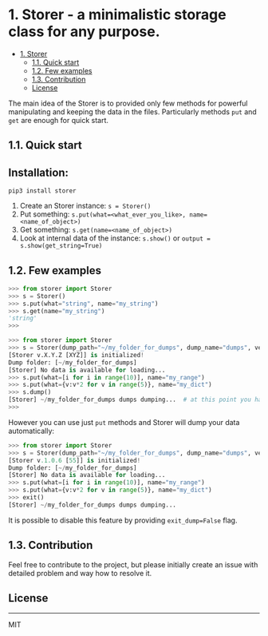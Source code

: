 # 1. Storer - a minimalistic storage class for any purpose. 

- [1. Storer](#1-storer)
  - [1.1. Quick start](#11-quick-start)
  - [1.2. Few examples](#12-few-examples)
  - [1.3. Contribution](#13-contribution)
  - [License](#-license)

The main idea of the Storer is to provided only few methods for powerful manipulating and keeping the data in the files.
Particularly methods `put` and `get` are enough for quick start.

## 1.1. Quick start

## Installation:
`
pip3 install storer
`

1. Create an Storer instance: `s = Storer()`
2. Put something: `s.put(what=<what_ever_you_like>, name=<name_of_object>)`
3. Get something: `s.get(name=<name_of_object>)`
4. Look at internal data of the instance: `s.show()` or `output = s.show(get_string=True)`


## 1.2. Few examples

```python
>>> from storer import Storer
>>> s = Storer()
>>> s.put(what="string", name="my_string")
>>> s.get(name="my_string")
'string'
>>> 
```

```python
>>> from storer import Storer
>>> s = Storer(dump_path="~/my_folder_for_dumps", dump_name="dumps", verbose=True)
[Storer v.X.Y.Z [XYZ]] is initialized!
Dump folder: [~/my_folder_for_dumps]
[Storer] No data is available for loading...
>>> s.put(what=[i for i in range(10)], name="my_range")
>>> s.put(what={v:v*2 for v in range(5)}, name="my_dict")
>>> s.dump()
[Storer] ~/my_folder_for_dumps dumps dumping...  # at this point you have you data stored in the file with name 'dumps' at folder '~/my_folder_for_dumps'
>>> 
```

However you can use just `put` methods and Storer will dump your data automatically:

```python
>>> from storer import Storer
>>> s = Storer(dump_path="~/my_folder_for_dumps", dump_name="dumps", verbose=True)
[Storer v.1.0.6 [55]] is initialized!
Dump folder: [~/my_folder_for_dumps]
[Storer] No data is available for loading...
>>> s.put(what=[i for i in range(10)], name="my_range")
>>> s.put(what={v:v*2 for v in range(5)}, name="my_dict")
>>> exit()
[Storer] ~/my_folder_for_dumps dumps dumping...
```
It is possible to disable this feature by providing `exit_dump=False` flag.


## 1.3. Contribution

Feel free to contribute to the project, but please initially create an issue with detailed problem and way how to resolve it. 

## License
----

MIT
